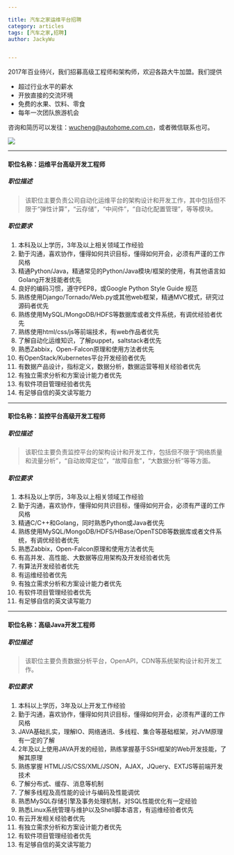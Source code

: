 ```yaml
---

title: 汽车之家运维平台招聘
category: articles
tags: [汽车之家,招聘]
author: JackyWu


---
```


2017年百业待兴，我们招募高级工程师和架构师，欢迎各路大牛加盟。我们提供

- 超过行业水平的薪水
- 开放直接的交流环境
- 免费的水果、饮料、零食
- 每年一次团队旅游机会


咨询和简历可以发往：<wucheng@autohome.com.cn>，或者微信联系也可。

![](/images/weixin-pic-jackywu.jpg)

---

#### 职位名称：运维平台高级开发工程师

##### 职位描述

> 该职位主要负责公司自动化运维平台的架构设计和开发工作，其中包括但不限于“弹性计算”，“云存储”，“中间件”，“自动化配置管理”，等等模块。

##### 职位要求

1. 本科及以上学历，3年及以上相关领域工作经验
2. 勤于沟通，喜欢协作，懂得如何共识目标，懂得如何开会，必须有严谨的工作风格
3. 精通Python/Java，精通常见的Python/Java模块/框架的使用，有其他语言如Golang开发技能者优先
4. 良好的编码习惯，遵守PEP8，或Google Python Style Guide 规范
5. 熟练使用Django/Tornado/Web.py或其他web框架，精通MVC模式，研究过源码者优先
6. 熟练使用MySQL/MongoDB/HDFS等数据库或者文件系统，有调优经验者优先
7. 熟练使用html/css/js等前端技术，有web作品者优先
8. 了解自动化运维知识，了解puppet，saltstack者优先
9. 熟悉Zabbix，Open-Falcon原理和使用方法者优先
10. 有OpenStack/Kubernetes平台开发经验者优先
11. 有数据产品设计，指标定义，数据分析，数据运营等相关经验者优先
12. 有独立需求分析和方案设计能力者优先
13. 有软件项目管理经验者优先
14. 有足够自信的英文读写能力

---

#### 职位名称：监控平台高级开发工程师

##### 职位描述

>该职位主要负责监控平台的架构设计和开发工作，包括但不限于“网络质量和流量分析”，“自动故障定位”，“故障自愈”，“大数据分析”等等方面。

##### 职位要求

1. 本科及以上学历，3年及以上相关领域工作经验
2. 勤于沟通，喜欢协作，懂得如何共识目标，懂得如何开会，必须有严谨的工作风格
3. 精通C/C++和Golang，同时熟悉Python或Java者优先
4. 熟练使用MySQL/MongoDB/HDFS/HBase/OpenTSDB等数据库或者文件系统，有调优经验者优先
5. 熟悉Zabbix，Open-Falcon原理和使用方法者优先
6. 有高并发、高性能、大数据等应用架构及开发经验者优先
7. 有算法开发经验者优先
8. 有运维经验者优先
9. 有独立需求分析和方案设计能力者优先
10. 有软件项目管理经验者优先
11. 有足够自信的英文读写能力

---

#### 职位名称：高级Java开发工程师

##### 职位描述

> 该职位主要负责数据分析平台，OpenAPI，CDN等系统架构设计和开发工作。

##### 职位要求

1. 本科以上学历，3年及以上开发工作经验
2. 勤于沟通，喜欢协作，懂得如何共识目标，懂得如何开会，必须有严谨的工作风格
3. JAVA基础扎实，理解IO、网络通讯、多线程、集合等基础框架，对JVM原理有一定的了解
4. 2年及以上使用JAVA开发的经验，熟练掌握基于SSH框架的Web开发技能，了解其原理
5. 熟练掌握 HTML/JS/CSS/XML/JSON，AJAX，JQuery、EXTJS等前端开发技术
6. 了解分布式、缓存、消息等机制
7. 了解多线程及高性能的设计与编码及性能调优
8. 熟悉MySQL存储引擎及事务处理机制，对SQL性能优化有一定经验
9. 熟悉Linux系统管理与维护以及Shell脚本语言，有运维经验者优先
10. 有云开发相关经验者优先
11. 有独立需求分析和方案设计能力者优先
12. 有软件项目管理经验者优先
13. 有足够自信的英文读写能力